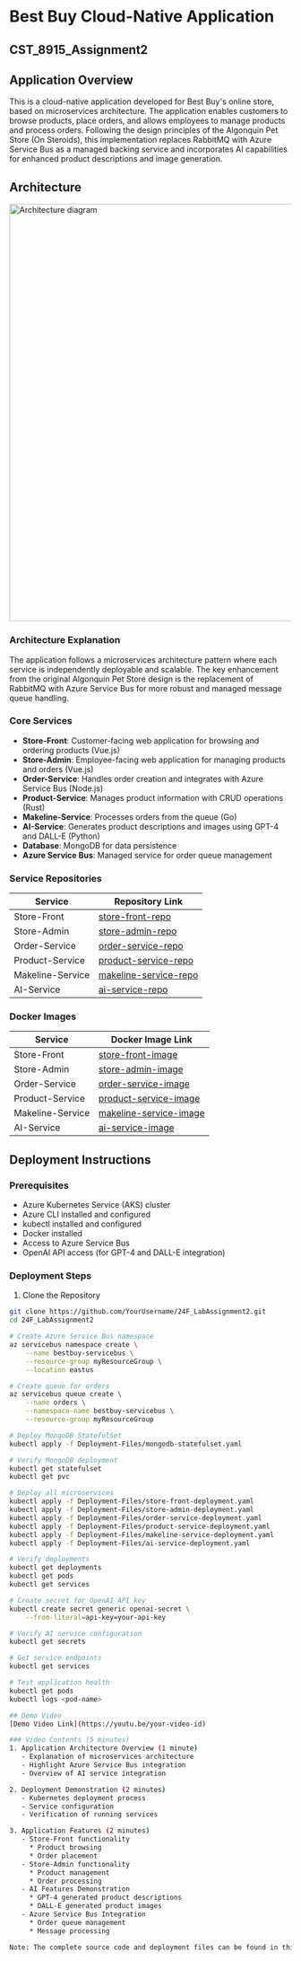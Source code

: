 # Best Buy Cloud-Native Application

## CST_8915_Assignment2

## Application Overview
This is a cloud-native application developed for Best Buy's online store, based on microservices architecture. The application enables customers to browse products, place orders, and allows employees to manage products and process orders. Following the design principles of the Algonquin Pet Store (On Steroids), this implementation replaces RabbitMQ with Azure Service Bus as a managed backing service and incorporates AI capabilities for enhanced product descriptions and image generation.

## Architecture
<img width="744" alt="Architecture diagram" src="https://github.com/user-attachments/assets/29bc41fa-def8-4025-9bbf-9c1c90209276" />


### Architecture Explanation
The application follows a microservices architecture pattern where each service is independently deployable and scalable. The key enhancement from the original Algonquin Pet Store design is the replacement of RabbitMQ with Azure Service Bus for more robust and managed message queue handling.

### Core Services
* **Store-Front**: Customer-facing web application for browsing and ordering products (Vue.js)
* **Store-Admin**: Employee-facing web application for managing products and orders (Vue.js)
* **Order-Service**: Handles order creation and integrates with Azure Service Bus (Node.js)
* **Product-Service**: Manages product information with CRUD operations (Rust)
* **Makeline-Service**: Processes orders from the queue (Go)
* **AI-Service**: Generates product descriptions and images using GPT-4 and DALL-E (Python)
* **Database**: MongoDB for data persistence
* **Azure Service Bus**: Managed service for order queue management

### Service Repositories
| Service | Repository Link |
|---------|----------------|
| Store-Front | [store-front-repo](https://github.com/YourUsername/store-front) |
| Store-Admin | [store-admin-repo](https://github.com/YourUsername/store-admin) |
| Order-Service | [order-service-repo](https://github.com/YourUsername/order-service) |
| Product-Service | [product-service-repo](https://github.com/YourUsername/product-service) |
| Makeline-Service | [makeline-service-repo](https://github.com/YourUsername/makeline-service) |
| AI-Service | [ai-service-repo](https://github.com/YourUsername/ai-service) |

### Docker Images
| Service | Docker Image Link |
|---------|------------------|
| Store-Front | [store-front-image](https://hub.docker.com/r/yourusername/store-front) |
| Store-Admin | [store-admin-image](https://hub.docker.com/r/yourusername/store-admin) |
| Order-Service | [order-service-image](https://hub.docker.com/r/yourusername/order-service) |
| Product-Service | [product-service-image](https://hub.docker.com/r/yourusername/product-service) |
| Makeline-Service | [makeline-service-image](https://hub.docker.com/r/yourusername/makeline-service) |
| AI-Service | [ai-service-image](https://hub.docker.com/r/yourusername/ai-service) |

## Deployment Instructions

### Prerequisites
- Azure Kubernetes Service (AKS) cluster
- Azure CLI installed and configured
- kubectl installed and configured
- Docker installed
- Access to Azure Service Bus
- OpenAI API access (for GPT-4 and DALL-E integration)

### Deployment Steps

1. Clone the Repository
```bash
git clone https://github.com/YourUsername/24F_LabAssignment2.git
cd 24F_LabAssignment2

# Create Azure Service Bus namespace
az servicebus namespace create \
    --name bestbuy-servicebus \
    --resource-group myResourceGroup \
    --location eastus

# Create queue for orders
az servicebus queue create \
    --name orders \
    --namespace-name bestbuy-servicebus \
    --resource-group myResourceGroup

# Deploy MongoDB StatefulSet
kubectl apply -f Deployment-Files/mongodb-statefulset.yaml

# Verify MongoDB deployment
kubectl get statefulset
kubectl get pvc

# Deploy all microservices
kubectl apply -f Deployment-Files/store-front-deployment.yaml
kubectl apply -f Deployment-Files/store-admin-deployment.yaml
kubectl apply -f Deployment-Files/order-service-deployment.yaml
kubectl apply -f Deployment-Files/product-service-deployment.yaml
kubectl apply -f Deployment-Files/makeline-service-deployment.yaml
kubectl apply -f Deployment-Files/ai-service-deployment.yaml

# Verify deployments
kubectl get deployments
kubectl get pods
kubectl get services

# Create secret for OpenAI API key
kubectl create secret generic openai-secret \
    --from-literal=api-key=your-api-key

# Verify AI service configuration
kubectl get secrets

# Get service endpoints
kubectl get services

# Test application health
kubectl get pods
kubectl logs <pod-name>

## Demo Video
[Demo Video Link](https://youtu.be/your-video-id)

### Video Contents (5 minutes)
1. Application Architecture Overview (1 minute)
   - Explanation of microservices architecture
   - Highlight Azure Service Bus integration
   - Overview of AI service integration

2. Deployment Demonstration (2 minutes)
   - Kubernetes deployment process
   - Service configuration
   - Verification of running services

3. Application Features (2 minutes)
   - Store-Front functionality
     * Product browsing
     * Order placement
   - Store-Admin functionality
     * Product management
     * Order processing
   - AI Features Demonstration
     * GPT-4 generated product descriptions
     * DALL-E generated product images
   - Azure Service Bus Integration
     * Order queue management
     * Message processing

Note: The complete source code and deployment files can be found in this repository.
